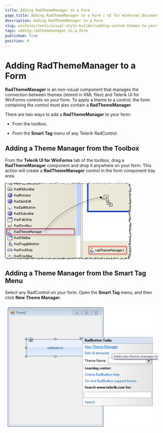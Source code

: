 ```yaml
---
title: Adding RadThemeManager to a Form
page_title: Adding RadThemeManager to a Form | UI for WinForms Documentation
description: Adding RadThemeManager to a Form
slug: winforms/tools/visual-style-builder/adding-custom-themes-to-your-application/adding-radthememanager-to-a-form
tags: adding,radthememanager,to,a,form
published: True
position: 0
---
```


# Adding RadThemeManager to a Form



__RadThemeManager__ is an non-visual component that manages the connection between themes (stored in XML files) and Telerik UI for WinForms controls on your form. To apply a theme to a control, the form containing the control must also contain a __RadThemeManager__.
      

There are two ways to add a __RadThemeManager__ to your form:
      

* From the toolbox.

* From the __Smart Tag__ menu of any Telerik RadControl.
          

## Adding a Theme Manager from the Toolbox

From the __Telerik UI for WinForms__ tab of the toolbox, drag a __RadThemeManager__ component and drop it anywhere on your form. This action will create a __RadThemeManager__ control in the form component tray area.

![tools-visual-style-builder-adding-custom-themes-to-your-application-adding-radthememanager-to-a-form 001](images/tools-visual-style-builder-adding-custom-themes-to-your-application-adding-radthememanager-to-a-form001.png)

## Adding a Theme Manager from the Smart Tag Menu

Select any RadControl on your form. Open the __Smart Tag__ menu, and then click __New Theme Manager__.

![tools-visual-style-builder-adding-custom-themes-to-your-application-adding-radthememanager-to-a-form 002](images/tools-visual-style-builder-adding-custom-themes-to-your-application-adding-radthememanager-to-a-form002.png)
